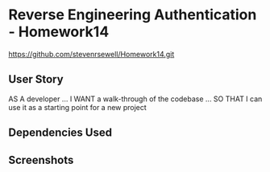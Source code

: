 # Reverse Engineering Authentication - Homework14
https://github.com/stevenrsewell/Homework14.git

## User Story

AS A developer ... I WANT a walk-through of the codebase ... SO THAT I can use it as a starting point for a new project


## Dependencies Used


## Screenshots